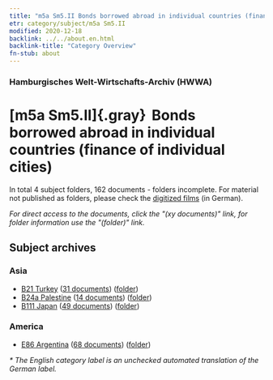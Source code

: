 ```yaml
---
title: "m5a Sm5.II Bonds borrowed abroad in individual countries (finance of individual cities)"
etr: category/subject/m5a Sm5.II
modified: 2020-12-18
backlink: ../../about.en.html
backlink-title: "Category Overview"
fn-stub: about
---
```


### Hamburgisches Welt-Wirtschafts-Archiv (HWWA)
# [m5a Sm5.II]{.gray}&#8201; Bonds borrowed abroad in individual countries (finance of individual cities)&#160; 





In total 4 subject folders, 162 documents - folders incomplete.
For material not published as folders, please check the [digitized films](/film/h1_sh) (in German).

_For direct access to the documents, click the "(xy documents)" link, for folder information use the "(folder)" link._

## Subject archives



### Asia

- [B21 Turkey](../../../geo/about.en.html#B21) (<a href="https://dfg-viewer.de/show/?tx_dlf[id]=https://pm20.zbw.eu/mets/sh/1411xx/141111/1449xx/144906/public.mets.en.xml" target="_blank">31 documents</a>) ([folder](http://purl.org/pressemappe20/folder/sh/141111,144906))
- [B24a Palestine](../../../geo/about.en.html#B24a) (<a href="https://dfg-viewer.de/show/?tx_dlf[id]=https://pm20.zbw.eu/mets/sh/1411xx/141115/1449xx/144906/public.mets.en.xml" target="_blank">14 documents</a>) ([folder](http://purl.org/pressemappe20/folder/sh/141115,144906))
- [B111 Japan](../../../geo/about.en.html#B111) (<a href="https://dfg-viewer.de/show/?tx_dlf[id]=https://pm20.zbw.eu/mets/sh/1412xx/141272/1449xx/144906/public.mets.en.xml" target="_blank">49 documents</a>) ([folder](http://purl.org/pressemappe20/folder/sh/141272,144906))

### America

- [E86 Argentina](../../../geo/about.en.html#E86) (<a href="https://dfg-viewer.de/show/?tx_dlf[id]=https://pm20.zbw.eu/mets/sh/1416xx/141692/1449xx/144906/public.mets.en.xml" target="_blank">68 documents</a>) ([folder](http://purl.org/pressemappe20/folder/sh/141692,144906))


_* The English category label is an unchecked automated translation of the German label._

